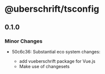 # @uberschrift/tsconfig

## 0.1.0

### Minor Changes

- 50c6c36: Substantial eco system changes:

  - add vueberschrift package for Vue.js
  - Make use of changesets
